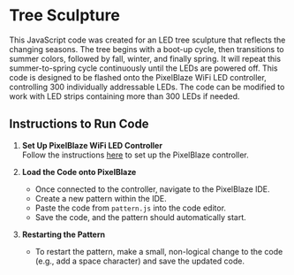 # Tree Sculpture

This JavaScript code was created for an LED tree sculpture that reflects the changing seasons. The tree begins with a boot-up cycle, then transitions to summer colors, followed by fall, winter, and finally spring. It will repeat this summer-to-spring cycle continuously until the LEDs are powered off. This code is designed to be flashed onto the PixelBlaze WiFi LED controller, controlling 300 individually addressable LEDs. The code can be modified to work with LED strips containing more than 300 LEDs if needed.

## Instructions to Run Code

1. **Set Up PixelBlaze WiFi LED Controller**  
   Follow the instructions [here](https://electromage.com/docs/quickstart-v3-standard) to set up the PixelBlaze controller.

2. **Load the Code onto PixelBlaze**  
   - Once connected to the controller, navigate to the PixelBlaze IDE.
   - Create a new pattern within the IDE.
   - Paste the code from `pattern.js` into the code editor.
   - Save the code, and the pattern should automatically start.

3. **Restarting the Pattern**  
   - To restart the pattern, make a small, non-logical change to the code (e.g., add a space character) and save the updated code.
